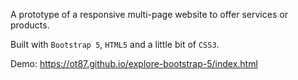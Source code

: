 A prototype of a responsive multi-page website to offer services or products.

Built with `Bootstrap 5`, `HTML5` and a little bit of `CSS3`.

Demo: https://ot87.github.io/explore-bootstrap-5/index.html
